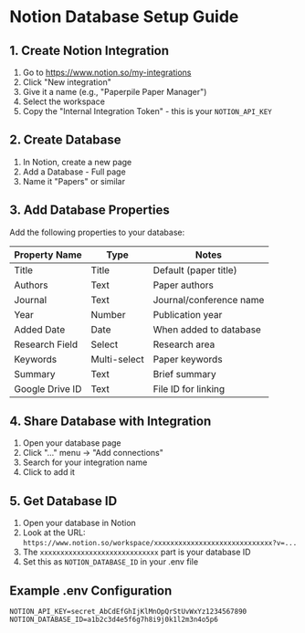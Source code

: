 # Notion Database Setup Guide

## 1. Create Notion Integration

1. Go to https://www.notion.so/my-integrations
2. Click "New integration"
3. Give it a name (e.g., "Paperpile Paper Manager")
4. Select the workspace
5. Copy the "Internal Integration Token" - this is your `NOTION_API_KEY`

## 2. Create Database

1. In Notion, create a new page
2. Add a Database - Full page
3. Name it "Papers" or similar

## 3. Add Database Properties

Add the following properties to your database:

| Property Name | Type | Notes |
|--------------|------|-------|
| Title | Title | Default (paper title) |
| Authors | Text | Paper authors |
| Journal | Text | Journal/conference name |
| Year | Number | Publication year |
| Added Date | Date | When added to database |
| Research Field | Select | Research area |
| Keywords | Multi-select | Paper keywords |
| Summary | Text | Brief summary |
| Google Drive ID | Text | File ID for linking |

## 4. Share Database with Integration

1. Open your database page
2. Click "..." menu → "Add connections"
3. Search for your integration name
4. Click to add it

## 5. Get Database ID

1. Open your database in Notion
2. Look at the URL: `https://www.notion.so/workspace/xxxxxxxxxxxxxxxxxxxxxxxxxxxxx?v=...`
3. The `xxxxxxxxxxxxxxxxxxxxxxxxxxxxx` part is your database ID
4. Set this as `NOTION_DATABASE_ID` in your .env file

## Example .env Configuration

```
NOTION_API_KEY=secret_AbCdEfGhIjKlMnOpQrStUvWxYz1234567890
NOTION_DATABASE_ID=a1b2c3d4e5f6g7h8i9j0k1l2m3n4o5p6
```